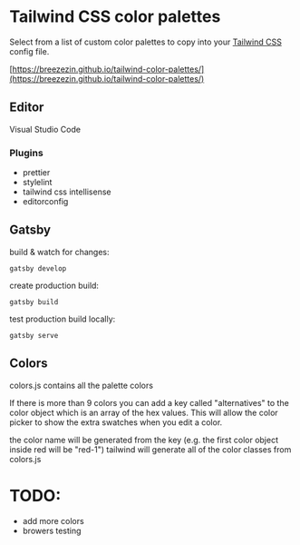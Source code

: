 # Tailwind CSS color palettes

Select from a list of custom color palettes to copy into your [Tailwind CSS](https://tailwindcss.com) config file.

[https://breezezin.github.io/tailwind-color-palettes/](https://breezezin.github.io/tailwind-color-palettes/)

## Editor

Visual Studio Code

### Plugins

- prettier
- stylelint
- tailwind css intellisense
- editorconfig

## Gatsby

build & watch for changes:

`gatsby develop`

create production build:

`gatsby build`

test production build locally:

`gatsby serve`

## Colors

colors.js contains all the palette colors

If there is more than 9 colors you can add a key called "alternatives" to the color object which is an array of the hex values. This will allow the color picker to show the extra swatches when you edit a color.

the color name will be generated from the key
(e.g. the first color object inside red will be "red-1")
tailwind will generate all of the color classes from colors.js

# TODO:

- add more colors
- browers testing
